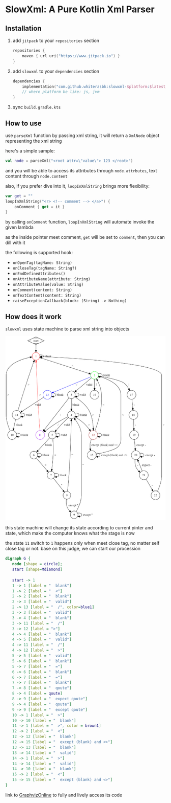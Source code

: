 # SlowXml: A Pure Kotlin Xml Parser


## Installation

1. add `jitpack` to your `repositories` section 
    ```kotlin
    repositories { 
        maven { url uri("https://www.jitpack.io") } 
    }
    ```
   
2. add `slowxml` to your `dependencies` section
    ```kotlin
    dependencies {
        implementation("com.github.whiterasbk:slowxml-$platform:$latest_version")
        // where platform be like: js, jvm
    }
    ```
3. sync `build.gradle.kts`

## How to use

use `parseXml` function by passing xml string, it will return a `XmlNode` object representing the xml string

here's a simple sample:

```kotlin
val node = parseXml("<root attr=\"value\"> 123 </root>")
```

and you will be able to access its attributes through `node.attrbutes`, text content through `node.content`

also, if you prefer dive into it, `loopInXmlString` brings more flexibility:
```kotlin
var get = ""
loopInXmlString("<r> <!-- comment --> </a>") {     
    onComment { get = it }
}
```

by calling `onComment` function, `loopInXmlString` will automate invoke the given lambda

as the inside pointer meet comment, `get` will be set to ` comment `, then you can dill with it 

the following is supported hook:

- `onOpenTag(tagName: String)`
- `onCloseTag(tagName: String?)`
- `onEndDefineAttributes()`
- `onAttributeName(attribute: String)`
- `onAttributeValue(value: String)`
- `onComment(content: String)`
- `onTextContent(content: String)`
- `raiseExceptionCallback(block: (String) -> Nothing)`

## How does it work

`slowxml` uses state machine to parse xml string into objects

![](https://github.com/whiterasbk/slowxml/blob/master/.github/xml-state-machine.png?raw=true)

this state machine will change its state according to current pinter and state, which make the computer knows what the stage is now

the state `11` switch to `1` happens only when meet close tag, no matter self close tag or not. base on this judge, we can start our procession  

```dot
digraph G {
   node [shape = circle];
   start [shape=Mdiamond]
   
   start -> 1
   1 -> 1 [label = "  blank"]
   1 -> 2 [label = "  <"]
   2 -> 2 [label = "  blank"]
   2 -> 3 [label = "  valid"]
   2 -> 13 [label = "  /", color=blue1]
   3 -> 3 [label = "  valid"]
   3 -> 4 [label = "  blank"]
   3 -> 11 [label = "  /"]
   3 -> 12 [label = ">"]
   4 -> 4 [label = "  blank"]
   4 -> 5 [label = "  valid"]
   4 -> 11 [label = "  /"]
   4 -> 12 [label = "  >"]
   5 -> 5 [label = "  valid"]
   5 -> 6 [label = "  blank"]
   5 -> 7 [label = "  ="]
   6 -> 6 [label = "  blank"]
   6 -> 7 [label = "  ="]
   7 -> 7 [label = "  blank"]
   7 -> 8 [label = "  qoute"]
   8 -> 4 [label = qoute]
   8 -> 9 [label = "  expect qoute"]
   9 -> 4 [label = "  qoute"]
   9 -> 9 [label = "  except qoute"]
   10 -> 1 [label = "  >"]
   10 -> 10 [label = "  blank"]
   11 -> 1 [label = "  >", color = brown1]
   12 -> 2 [label = "  <"]
   12 -> 12 [label = "  blank"]
   12 -> 15 [label = "  except (blank) and <>"]
   13 -> 13 [label = "  blank"]
   13 -> 14 [label = "  valid"]
   14 -> 1 [label = "  >"]
   14 -> 14 [label = "  valid"]
   14 -> 10 [label = "  blank"]
   15 -> 2 [label = "  <"]
   15 -> 15 [label = "  except (blank) and <>"]
}
```

link to [GraphvizOnline](https://dreampuf.github.io/GraphvizOnline/?url=https://raw.githubusercontent.com/whiterasbk/slowxml/master/state-machine.dot) to fully and lively access its code
